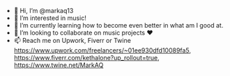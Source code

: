 - 👋 Hi, I’m @markaq13
- 👀 I’m interested in music!
- 🌱 I’m currently learning how to become even better in what am I good at.
- 💞️ I’m looking to collaborate on music projects ♥
- 📫 Reach me on Upwork, Fiverr or Twine 
https://www.upwork.com/freelancers/~01ee930dfd10089fa5,
https://www.fiverr.com/kethalone?up_rollout=true,
https://www.twine.net/MarkAQ

<!---
markaq13/markaq13 is a ✨ special ✨ repository because its `README.md` (this file) appears on your GitHub profile.
You can click the Preview link to take a look at your changes.
--->
